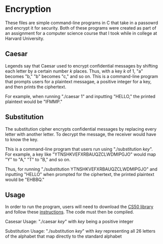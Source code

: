 # Encryption
These files are simple command-line programs in C that take in a passowrd and encrypt it for security. Both of these programs were created as part of an assignment for a computer science course that I took while in college at Harvard University.

## Caesar
Legends say that Caesar used to encrypt confidential messages by shifting each letter by a certain number *k* places. Thus, with a key *k* of 1, "a" becomes "b," "b" becomes "c," and so on. This is a command-line program that prompts users for a plaintext messagae, a positive integer for a key, and then prints the ciphertext. 

For example, when running "./caesar 1" and inputting "HELLO," the printed plaintext would be "IFMMP."

## Substitution
The substitution cipher encrypts confidential messages by replacing every letter with another letter. To decrypt the message, the receiver would have to know the key. 

This is a command-line program that users run using "./substitution *key*". For example, a key like "YTNSHKVEFXRBAUQZCLWDMIPGJO" would map "Y" to "A," "T" to "B," and so on. 

Thus, for running "./substitution YTNSHKVEFXRBAUQZCLWDMIPGJO" and inputting "HELLO" when prompted for the ciphertext, the printed plaintext would be "EHBBQ."

## Usage
In order to run the program, users will need to download the [CS50 library](https://github.com/cs50/libcs50/releases) and follow these [instructions](https://github.com/m-saylor/libcs50). The code must then be compiled.

Casesar Usage: "./caesar *key*" with *key* being a positive integer

Substitution Usage: "./substitution *key*" with *key* representing all 26 letters of the alphabet that map directly to the standard alphabet
